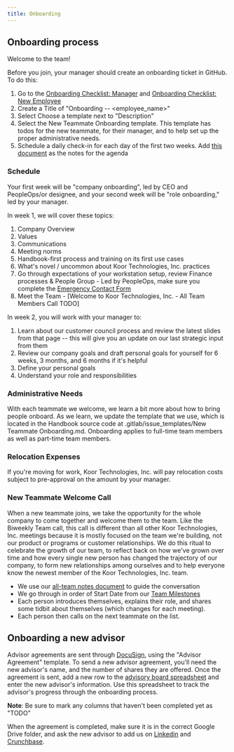 ```yaml
---
title: Onboarding
---
```


## Onboarding process

Welcome to the team!

Before you join, your manager should create an onboarding ticket in GitHub. To do this:

1. Go to the [Onboarding Checklist: Manager](checklist-manager.md) and [Onboarding Checklist: New Employee](checklist-new-employee.md)
2. Create a Title of "Onboarding \-- \<employee_name\>"
3. Select Choose a template next to "Description"
4. Select the New Teammate Onboarding template. This template has todos for the new teammate, for their manager, and to help set up the proper administrative needs.
5. Schedule a daily check-in for each day of the first two weeks. Add [this document](https://docs.google.com/document/d/1bwpASnXhPPOZSlwsA4zxVMq_JLe4I7kMZZWmAoVHuHw/edit#heading=h.3yw2kts4rqy5) as the notes for the agenda

### Schedule

Your first week will be "company onboarding", led by CEO and PeopleOps/or designee, and your second week will be "role onboarding," led by your manager.

In week 1, we will cover these topics:

1. Company Overview
2. Values
3. Communications
4. Meeting norms
5. Handbook-first process and training on its first use cases
6. What's novel / uncommon about Koor Technologies, Inc. practices
7. Go through expectations of your workstation setup, review Finance processes & People Group - Led by PeopleOps, make sure you complete the [Emergency Contact Form](https://docs.google.com/forms/d/1uK_Am6cKLlJrso5chhnsktIctJB4bkNzn8xA0M5q6qg)
8. Meet the Team - [Welcome to Koor Technologies, Inc. - All Team Members Call TODO]

In week 2, you will work with your manager to:

1. Learn about our customer council process and review the latest slides from that page \-- this will give you an update on our last strategic input from them
2. Review our company goals and draft personal goals for yourself for 6 weeks, 3 months, and 6 months if it's helpful
3. Define your personal goals
4. Understand your role and responsibilities

### Administrative Needs

With each teammate we welcome, we learn a bit more about how to bring people onboard. As we learn, we update the template that we use, which is located in the Handbook source code at .gitlab/issue_templates/New Teammate Onboarding.md. Onboarding applies to full-time team members as well as part-time team members.

### Relocation Expenses

If you're moving for work, Koor Technologies, Inc. will pay relocation costs subject to pre-approval on the amount by your manager.

### New Teammate Welcome Call

When a new teammate joins, we take the opportunity for the whole company to come together and welcome them to the team. Like the Biweekly Team call, this call is different than all other Koor Technologies, Inc. meetings because it is mostly focused on the team we're building, not our product or programs or customer relationships. We do this ritual to celebrate the growth of our team, to reflect back on how we've grown over time and how every single new person has changed the trajectory of our company, to form new relationships among ourselves and to help everyone know the newest member of the Koor Technologies, Inc. team.

- We use our [all-team notes document](https://docs.google.com/document/d/19e9cAvzQUjctZydByialvsT-ufKH8nMgfztVqSS3Yw0/edit) to guide the conversation
- We go through in order of Start Date from our [Team Milestones](https://docs.google.com/spreadsheets/d/1POhDzesk5fEjiafkWxJmsFnjbY5F_c--0fmFdSiO2vE/edit#gid=0)
- Each person introduces themselves, explains their role, and shares some tidbit about themselves (which changes for each meeting).
- Each person then calls on the next teammate on the list.

## Onboarding a new advisor

Advisor agreements are sent through [DocuSign](https://www.docusign.com/), using the "Advisor Agreement" template. To send a new advisor agreement, you'll need the new advisor's name, and the number of shares they are offered. Once the agreement is sent, add a new row to the [advisory board spreadsheet](https://docs.google.com/spreadsheets/d/15knBE2-PrQ1Ad-QcIk0mxCN-xFsATKK9hcifqrm0qFQ/edit#gid=1803674483) and enter the new advisor's information. Use this spreadsheet to track the advisor's progress through the onboarding process.

**Note**: Be sure to mark any columns that haven't been completed yet as "TODO"

When the agreement is completed, make sure it is in the correct Google Drive folder, and ask the new advisor to add us on [Linkedin](https://www.linkedin.com/company/80224304/) and [Crunchbase](https://www.crunchbase.com/organization/fleet-device-management).
